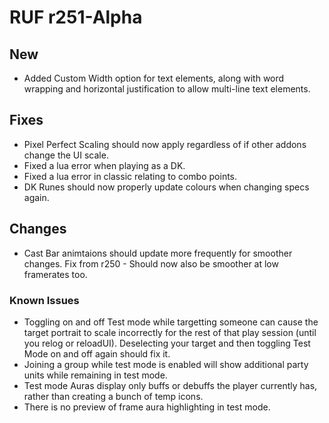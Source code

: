 # RUF r251-Alpha
## New
* Added Custom Width option for text elements, along with word wrapping and horizontal justification to allow multi-line text elements.

## Fixes
* Pixel Perfect Scaling should now apply regardless of if other addons change the UI scale.
* Fixed a lua error when playing as a DK.
* Fixed a lua error in classic relating to combo points.
* DK Runes should now properly update colours when changing specs again.

## Changes
* Cast Bar animtaions should update more frequently for smoother changes. Fix from r250 - Should now also be smoother at low framerates too.

### Known Issues
* Toggling on and off Test mode while targetting someone can cause the target portrait to scale incorrectly for the rest of that play session (until you relog or reloadUI). Deselecting your target and then toggling Test Mode on and off again should fix it.
* Joining a group while test mode is enabled will show additional party units while remaining in test mode.
* Test mode Auras display only buffs or debuffs the player currently has, rather than creating a bunch of temp icons.
* There is no preview of frame aura highlighting in test mode.